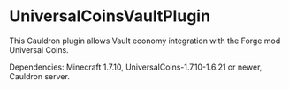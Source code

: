 # UniversalCoinsVaultPlugin
This Cauldron plugin allows Vault economy integration with the Forge mod Universal Coins.

Dependencies: Minecraft 1.7.10, UniversalCoins-1.7.10-1.6.21 or newer, Cauldron server.
